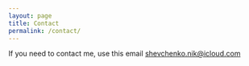 ```yaml
---
layout: page
title: Contact
permalink: /contact/
---
```


If you need to contact me, use this email [shevchenko.nik@icloud.com](mailto:shevchenko.nik@icloud.com)
